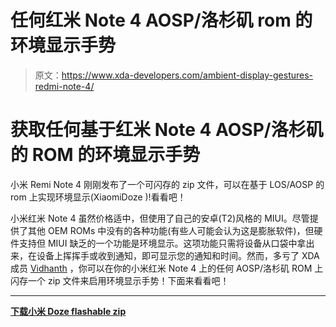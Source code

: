 # 任何红米 Note 4 AOSP/洛杉矶 rom 的环境显示手势

> 原文：<https://www.xda-developers.com/ambient-display-gestures-redmi-note-4/>

# 获取任何基于红米 Note 4 AOSP/洛杉矶的 ROM 的环境显示手势

小米 Remi Note 4 刚刚发布了一个可闪存的 zip 文件，可以在基于 LOS/AOSP 的 rom 上实现环境显示(XiaomiDoze )!看看吧！

小米红米 Note 4 虽然价格适中，但使用了自己的安卓(T2)风格的 MIUI。尽管提供了其他 OEM ROMs 中没有的各种功能(有些人可能会认为这是膨胀软件)，但硬件支持但 MIUI 缺乏的一个功能是环境显示。这项功能只需将设备从口袋中拿出来，在设备上挥挥手或收到通知，即可显示您的通知和时间。然而，多亏了 XDA 成员 [Vidhanth](https://forum.xda-developers.com/member.php?u=5514501) ，你可以在你的小米红米 Note 4 上的任何 AOSP/洛杉矶 ROM 上闪存一个 zip 文件来启用环境显示手势！下面来看看吧！

* * *

[**下载小米 Doze flashable zip**](https://forum.xda-developers.com/redmi-note-4/themes/flashable-ambient-display-gestures-rom-t3655198)